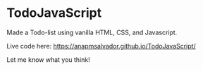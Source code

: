 # TodoJavaScript


Made a Todo-list using vanilla HTML, CSS, and Javascript. 


Live code here: https://anapmsalvador.github.io/TodoJavaScript/

Let me know what you think!
